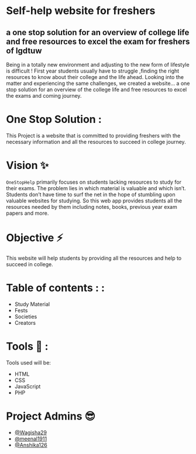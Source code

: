 # Self-help website for freshers


## a one stop solution for an overview of college life and free resources to excel the exam for freshers of Igdtuw

 

Being in a totally new environment and adjusting to the new form of lifestyle is difficult ! First year students usually have to struggle ,finding the right 
resources to know about their college and the life ahead. Looking into the matter and experiencing the same challenges, we created a website... a one stop solution
for an overview of the college life and free resources to excel the exams and coming journey.



# One Stop Solution :

This Project is a website that is committed to providing freshers with the necessary information and all the resources to succeed in college journey. 

# Vision  :sparkles:
`OneStopHelp` primarily focuses on students lacking resources to study for their exams. The problem lies in which material is valuable and which isn’t. Students don’t have time to surf the net in the hope of stumbling upon valuable websites for studying. So this web app provides students all the resources needed by them including notes, books, previous year exam papers and more.

# Objective :zap:
This website will help students by providing all the resources and help to succeed in college.

# Table of contents : :

*	Study Material
*	Fests
*	Societies
*	Creators


# Tools :wrench: :

Tools used will be:
* HTML
* CSS
* JavaScript
* PHP




# Project Admins :sunglasses:
* [@Wagisha29](https://github.com/Wagisha29)
* [@meenal1911](https://github.com/meenal1911)
* [@Anshika126](https://github.com/Anshika126)






